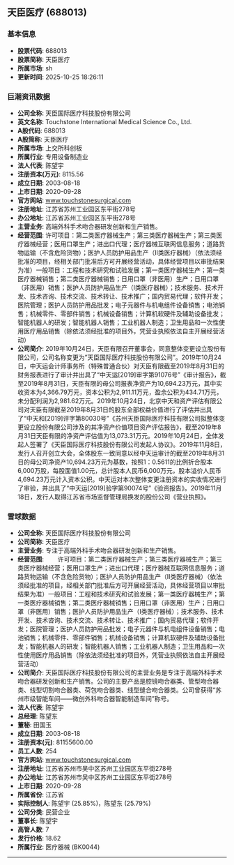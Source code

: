 ## 天臣医疗 (688013)

### 基本信息

- **股票代码**: 688013
- **股票简称**: 天臣医疗
- **所属市场**: sh
- **更新时间**: 2025-10-25 18:26:11

### 巨潮资讯数据

- **公司全称**: 天臣国际医疗科技股份有限公司
- **英文名称**: Touchstone International Medical Science Co., Ltd.
- **A股代码**: 688013
- **A股简称**: 天臣医疗
- **所属市场**: 上交所科创板
- **所属行业**: 专用设备制造业
- **法人代表**: 陈望宇
- **注册资本(万元)**: 8115.56
- **成立日期**: 2003-08-18
- **上市日期**: 2020-09-28
- **官方网站**: www.touchstonesurgical.com
- **注册地址**: 江苏省苏州工业园区东平街278号
- **办公地址**: 江苏省苏州工业园区东平街278号
- **主营业务**: 高端外科手术吻合器研发创新和生产销售。
- **经营范围**: 许可项目：第二类医疗器械生产；第三类医疗器械生产；第三类医疗器械经营；医用口罩生产；进出口代理；医疗器械互联网信息服务；道路货物运输（不含危险货物）；医护人员防护用品生产（Ⅱ类医疗器械）（依法须经批准的项目，经相关部门批准后方可开展经营活动，具体经营项目以审批结果为准）一般项目：工程和技术研究和试验发展；第一类医疗器械生产；第一类医疗器械销售；第二类医疗器械销售；日用口罩（非医用）生产；日用口罩（非医用）销售；医护人员防护用品生产（Ⅰ类医疗器械）；技术服务、技术开发、技术咨询、技术交流、技术转让、技术推广；国内贸易代理；软件开发；医院管理；医护人员防护用品批发；电子元器件与机电组件设备销售；电池销售；机械零件、零部件销售；机械设备销售；计算机软硬件及辅助设备批发；智能机器人的研发；智能机器人销售；工业机器人制造；卫生用品和一次性使用医疗用品销售（除依法须经批准的项目外，凭营业执照依法自主开展经营活动）
- **公司简介**: 2019年10月24日，天臣有限召开董事会，同意整体变更设立股份有限公司，公司名称变更为”天臣国际医疗科技股份有限公司”。2019年10月24日，中天运会计师事务所（特殊普通合伙）对天臣有限截至2019年8月31日的财务报表进行了审计并出具了“中天运[2019]审字第91076号”《审计报告》，截至2019年8月31日，天臣有限的母公司报表净资产为10,694.23万元，其中实收资本为4,366.79万元，资本公积为2,911.11万元，盈余公积为434.71万元，未分配利润为2,981.62万元。2019年10月24日，北京中天和资产评估有限公司对天臣有限截至2019年8月31日的股东全部权益价值进行了评估并出具了“中天和[2019]评字第80030号”《苏州天臣国际医疗科技有限公司拟整体变更设立股份有限公司涉及的其净资产价值项目资产评估报告》，截至2019年8月31日天臣有限的净资产评估值为13,073.31万元。2019年10月24日，全体发起人签署了《天臣国际医疗科技股份有限公司发起人协议》。2019年11月8日，发行人召开创立大会，全体股东一致同意以经中天运审计的截至2019年8月31日的母公司净资产10,694.23万元为基数，按照1：0.5611的比例折合股本6,000万股，每股面值1.00元，总计股本人民币6,000万元，股本溢价人民币4,694.23万元计入资本公积。中天运对本次整体变更注册资本的实收情况进行了审验，并出具了“中天运[2019]验字第90074号”《验资报告》。2019年11月18日，发行人取得江苏省市场监督管理局换发的股份公司《营业执照》。

### 雪球数据

- **公司全称**: 天臣国际医疗科技股份有限公司
- **公司简称**: 天臣医疗
- **主营业务**: 专注于高端外科手术吻合器研发创新和生产销售。
- **经营范围**: 　　许可项目：第二类医疗器械生产；第三类医疗器械生产；第三类医疗器械经营；医用口罩生产；进出口代理；医疗器械互联网信息服务；道路货物运输（不含危险货物）；医护人员防护用品生产（Ⅱ类医疗器械）（依法须经批准的项目，经相关部门批准后方可开展经营活动，具体经营项目以审批结果为准）一般项目：工程和技术研究和试验发展；第一类医疗器械生产；第一类医疗器械销售；第二类医疗器械销售；日用口罩（非医用）生产；日用口罩（非医用）销售；医护人员防护用品生产（Ⅰ类医疗器械）；技术服务、技术开发、技术咨询、技术交流、技术转让、技术推广；国内贸易代理；软件开发；医院管理；医护人员防护用品批发；电子元器件与机电组件设备销售；电池销售；机械零件、零部件销售；机械设备销售；计算机软硬件及辅助设备批发；智能机器人的研发；智能机器人销售；工业机器人制造；卫生用品和一次性使用医疗用品销售（除依法须经批准的项目外，凭营业执照依法自主开展经营活动）
- **公司简介**: 天臣国际医疗科技股份有限公司的主营业务是专注于高端外科手术吻合器研发创新和生产销售。公司的主要产品是腔镜吻合器类、管型吻合器类、线型切割吻合器类、荷包吻合器类、线型缝合吻合器类。公司曾获得“苏州市级智能车间——微创外科吻合器智能制造车间”称号。
- **法人代表**: 陈望宇
- **总经理**: 陈望东
- **董秘**: 田国玉
- **成立日期**: 2003-08-18
- **注册资本(元)**: 81155600.00
- **员工人数**: 254
- **官方网站**: www.touchstonesurgical.com
- **注册地址**: 江苏省苏州市吴中区苏州工业园区东平街278号
- **办公地址**: 江苏省苏州市吴中区苏州工业园区东平街278号
- **上市日期**: 2020-09-28
- **所属省份**: 江苏省
- **实际控制人**: 陈望宇 (25.85%)，陈望东 (25.79%)
- **公司分类**: 民营企业
- **董事长**: 陈望宇
- **高管人数**: 7
- **发行价格**: 18.62
- **所属行业**: 医疗器械 (BK0044)

---